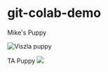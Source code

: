 # git-colab-demo
Mike's Puppy

![Viszla puppy](https://www.google.com/url?sa=i&source=images&cd=&cad=rja&uact=8&ved=2ahUKEwjpw5CPkM7gAhV0JTQIHc9SChMQjRx6BAgBEAU&url=https%3A%2F%2Fmarketplace.akc.org%2Fpuppies%2Fvizsla&psig=AOvVaw3tqKpFph_U7kCasBqAJvhf&ust=1550883154133196)

TA Puppy
![](http://cuteomatic.com/wp-content/uploads/2013/06/cute-puppies-puppies-and-more-31104113-1024-768.jpg)


